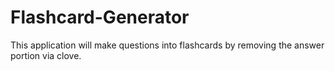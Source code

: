 # Flashcard-Generator
This application will make questions into flashcards by removing the answer portion via clove.
